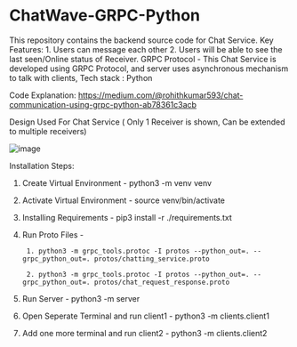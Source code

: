 
# ChatWave-GRPC-Python
This repository contains the backend source code for Chat Service.  Key Features:   1. Users can message each other 2. Users will be able to see the last seen/Online status of Receiver.            GRPC Protocol - This Chat Service is developed using GRPC Protocol, and server uses asynchronous mechanism to talk with clients, Tech stack : Python

Code Explanation: https://medium.com/@rohithkumar593/chat-communication-using-grpc-python-ab78361c3acb

Design Used For Chat Service ( Only 1 Receiver is shown, Can be extended to multiple receivers)



![image](https://github.com/rohithkumar593/ChatWave-GRPC-Python/assets/54279129/1a3cbeb9-5bfa-42b7-a54a-ccd763ae9a39)


Installation Steps:

1. Create Virtual Environment - python3 -m venv venv

2. Activate Virtual Environment - source venv/bin/activate

3. Installing Requirements - pip3 install -r ./requirements.txt 

4. Run Proto Files -

        1. python3 -m grpc_tools.protoc -I protos --python_out=. --grpc_python_out=. protos/chatting_service.proto 

        2. python3 -m grpc_tools.protoc -I protos --python_out=. --grpc_python_out=. protos/chat_request_response.proto

5. Run Server - python3 -m server

6. Open Seperate Terminal and run client1 - python3 -m clients.client1

7. Add one more terminal and run client2 - python3 -m clients.client2
   


